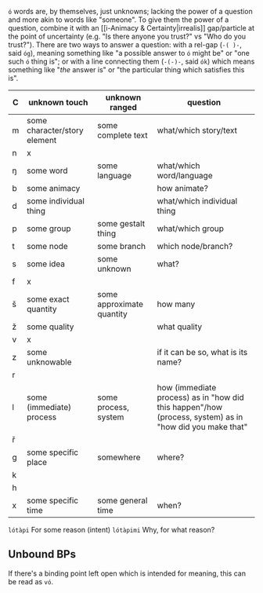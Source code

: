 `ó` words are, by themselves, just unknowns; lacking the power of a question and more akin to words like "someone". To give them the power of a question, combine it with an [[i-Animacy & Certainty|irrealis]] gap/particle at the point of uncertainty (e.g. "Is there anyone you trust?" vs "Who do you trust?"). There are two ways to answer a question: with a rel-gap (`-( )-`, said `óg`), meaning something like "a possible answer to `ó` might be" or "one such `ó` thing is"; or with a line connecting them (`-(-)-`, said `ók`) which means something like "*the* answer is" or "the particular thing which satisfies this is".


| C   | unknown touch                | unknown ranged            | question                                                                                                |
| --- | ---------------------------- | ------------------------- | ------------------------------------------------------------------------------------------------------- |
| m   | some character/story element | some complete text        | what/which story/text                                                                                   |
| n   | x                            |                           |                                                                                                         |
| ŋ   | some word                    | some language             | what/which word/language                                                                                |
| b   | some animacy                 |                           | how animate?                                                                                            |
| d   | some individual thing        |                           | what/which individual thing                                                                             |
| p   | some group                   | some gestalt thing        | what/which group                                                                                        |
| t   | some node                    | some branch               | which node/branch?                                                                                      |
| s   | some idea                    | some unknown              | what?                                                                                                   |
| f   | x                            |                           |                                                                                                         |
| š   | some exact quantity          | some approximate quantity | how many                                                                                                |
| ž   | some quality                 |                           | what quality                                                                                            |
| v   | x                            |                           |                                                                                                         |
| z   | some unknowable              |                           | if it can be so, what is its name?                                                                      |
| r   |                              |                           |                                                                                                         |
| l   | some (immediate) process     | some process, system      | how (immediate process) as in "how did this happen"/how (process, system) as in "how did you make that" |
| ř   |                              |                           |                                                                                                         |
| g   | some specific place          | somewhere                 | where?                                                                                                  |
| k   |                              |                           |                                                                                                         |
| h   |                              |                           |                                                                                                         |
| x   | some specific time           | some general time         | when?                                                                                                   |
`lótàpi` For some reason (intent)
`lótàpimi` Why, for what reason?
## Unbound BPs
If there's a binding point left open which is intended for meaning, this can be read as `vó`.